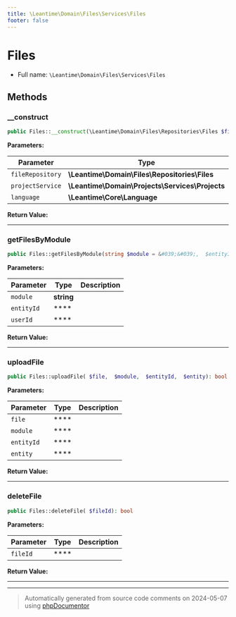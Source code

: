 ```yaml
---
title: \Leantime\Domain\Files\Services\Files
footer: false
---
```


# Files





* Full name: `\Leantime\Domain\Files\Services\Files`



## Methods

### __construct



```php
public Files::__construct(\Leantime\Domain\Files\Repositories\Files $fileRepository, \Leantime\Domain\Projects\Services\Projects $projectService, \Leantime\Core\Language $language): mixed
```








**Parameters:**

| Parameter | Type | Description |
|-----------|------|-------------|
| `fileRepository` | **\Leantime\Domain\Files\Repositories\Files** |  |
| `projectService` | **\Leantime\Domain\Projects\Services\Projects** |  |
| `language` | **\Leantime\Core\Language** |  |


**Return Value:**





---
### getFilesByModule



```php
public Files::getFilesByModule(string $module = &#039;&#039;,  $entityId = null,  $userId = null): array|false
```








**Parameters:**

| Parameter | Type | Description |
|-----------|------|-------------|
| `module` | **string** |  |
| `entityId` | **** |  |
| `userId` | **** |  |


**Return Value:**





---
### uploadFile



```php
public Files::uploadFile( $file,  $module,  $entityId,  $entity): bool
```








**Parameters:**

| Parameter | Type | Description |
|-----------|------|-------------|
| `file` | **** |  |
| `module` | **** |  |
| `entityId` | **** |  |
| `entity` | **** |  |


**Return Value:**





---
### deleteFile



```php
public Files::deleteFile( $fileId): bool
```








**Parameters:**

| Parameter | Type | Description |
|-----------|------|-------------|
| `fileId` | **** |  |


**Return Value:**





---


---
> Automatically generated from source code comments on 2024-05-07 using [phpDocumentor](http://www.phpdoc.org/)
